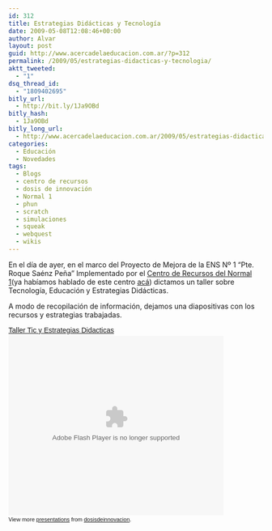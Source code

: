 ```yaml
---
id: 312
title: Estrategias Didácticas y Tecnología
date: 2009-05-08T12:08:46+00:00
author: Alvar
layout: post
guid: http://www.acercadelaeducacion.com.ar/?p=312
permalink: /2009/05/estrategias-didacticas-y-tecnologia/
aktt_tweeted:
  - "1"
dsq_thread_id:
  - "1809402695"
bitly_url:
  - http://bit.ly/1Ja9OBd
bitly_hash:
  - 1Ja9OBd
bitly_long_url:
  - http://www.acercadelaeducacion.com.ar/2009/05/estrategias-didacticas-y-tecnologia/
categories:
  - Educación
  - Novedades
tags:
  - Blogs
  - centro de recursos
  - dosis de innovación
  - Normal 1
  - phun
  - scratch
  - simulaciones
  - squeak
  - webquest
  - wikis
---
```

En el día de ayer, en el marco del Proyecto de Mejora de la ENS Nº 1 “Pte. Roque Saénz Peña” Implementado por el <a style="cursor: pointer;" href="http://centroderecursosnormal1.blogspot.com/">Centro de Recursos del Normal 1</a>(ya habíamos hablado de este centro <a style="cursor: pointer;" href="http://www.dosisdeinnovacion.com.ar/?tag=normal-1">acá</a>) dictamos un taller sobre Tecnología, Educación y Estrategias Didácticas.

A modo de recopilación de información, dejamos una diapositivas con los recursos y estrategias trabajadas.
<div id="__ss_1401410" style="width: 425px; text-align: left;"><a style="margin: 12px 0pt 3px; font-family: Helvetica,Arial,Sans-serif; font-style: normal; font-variant: normal; font-weight: normal; font-size: 14px; line-height: normal; font-size-adjust: none; font-stretch: normal; -x-system-font: none; display: block; text-decoration: underline; cursor: pointer;" title="Taller Tic y Estrategias Didacticas" href="http://www.slideshare.net/dosisdeinnovacion/taller-tic-y-estrategias-didacticas?type=powerpoint">Taller Tic y Estrategias Didacticas</a><object width="425" height="355" data="http://static.slidesharecdn.com/swf/ssplayer2.swf?doc=tallerdeticyestrategiasdidacticasi-090507124510-phpapp02&amp;stripped_title=taller-tic-y-estrategias-didacticas" type="application/x-shockwave-flash"><param name="allowFullScreen" value="true" /><param name="allowScriptAccess" value="always" /><param name="src" value="http://static.slidesharecdn.com/swf/ssplayer2.swf?doc=tallerdeticyestrategiasdidacticasi-090507124510-phpapp02&amp;stripped_title=taller-tic-y-estrategias-didacticas" /><param name="allowfullscreen" value="true" /></object>
<div style="font-size: 11px; font-family: tahoma,arial; height: 26px; padding-top: 2px;">View more <a style="text-decoration: underline; cursor: pointer;" href="http://www.slideshare.net/">presentations</a> from <a style="text-decoration: underline; cursor: pointer;" href="http://www.slideshare.net/dosisdeinnovacion">dosisdeinnovacion</a>.</div>
</div>